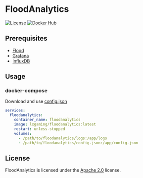 # FloodAnalytics

[![License](https://img.shields.io/github/license/LXGaming/FloodAnalytics?label=License&cacheSeconds=86400)](https://github.com/LXGaming/FloodAnalytics/blob/main/LICENSE)
[![Docker Hub](https://img.shields.io/docker/v/lxgaming/floodanalytics/latest?label=Docker%20Hub)](https://hub.docker.com/r/lxgaming/floodanalytics)

## Prerequisites
- [Flood](https://flood.js.org/)
- [Grafana](https://grafana.com/)
- [InfluxDB](https://www.influxdata.com/)

## Usage
### docker-compose
Download and use [config.json](https://raw.githubusercontent.com/LXGaming/FloodAnalytics/main/LXGaming.FloodAnalytics/config.json)
```yaml
services:
  floodanalytics:
    container_name: floodanalytics
    image: lxgaming/floodanalytics:latest
    restart: unless-stopped
    volumes:
      - /path/to/floodanalytics/logs:/app/logs
      - /path/to/floodanalytics/config.json:/app/config.json
```

## License
FloodAnalytics is licensed under the [Apache 2.0](https://github.com/LXGaming/FloodAnalytics/blob/main/LICENSE) license.